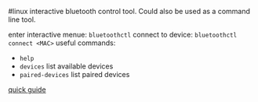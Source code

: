 #linux 
interactive bluetooth control tool. Could also be used as a command line tool.

enter interactive menue:  `bluetoothctl`
connect to device:  `bluetoothctl connect <MAC>`
useful commands:
-   `help`
-   `devices`  list available devices
-   `paired-devices`  list paired devices

[quick guide](https://simpleit.rocks/linux/shell/connect-to-bluetooth-from-cli/)